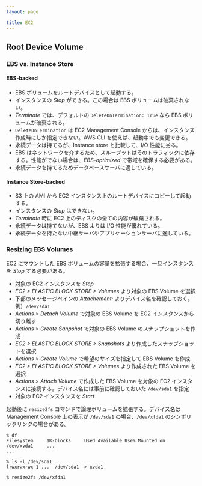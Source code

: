 ```yaml
---
layout: page

title: EC2
---
```


## Root Device Volume

### EBS vs. Instance Store

#### EBS-backed

* EBS ボリュームをルートデバイスとして起動する。
* インスタンスの _Stop_ ができる。この場合は EBS ボリュームは破棄されない。
* _Terminate_ では、デフォルトの `DeleteOnTermination: True` なら EBS ボリュームが破棄される。
* `DeleteOnTermination` は EC2 Management Console からは、インスタンス作成時にしか指定できない。AWS CLI を使えば、起動中でも変更できる。
* 永続データは持てるが、Instance store と比較して、I/O 性能に劣る。
* EBS はネットワークを介するため、スループットはそのトラフィックに依存する。性能がでない場合は、_EBS-optimized_ で帯域を確保する必要がある。
* 永続データを持てるためデータベースサーバに適している。

#### Instance Store-backed 

* S3 上の AMI から EC2 インスタンス上のルートデバイスにコピーして起動する。
* インスタンスの _Stop_ はできない。
* _Terminate_ 時に EC2 上のディスクの全ての内容が破棄される。
* 永続データは持てないが、EBS よりは I/O 性能が優れている。
* 永続データを持たない中継サーバやアプリケーションサーバに適している。

### Resizing EBS Volumes

EC2 にマウントした EBS ボリュームの容量を拡張する場合、一旦インスタンスを _Stop_ する必要がある。

* 対象の EC2 インスタンスを _Stop_
* _EC2 > ELASTIC BLOCK STORE > Volumes_ より対象の EBS Volume を選択
* 下部のメッセージペインの _Attachement:_ よりデバイス名を確認しておく。例）`/dev/sda1`
* _Actions > Detach Volume_ で対象の EBS Volume を EC2 インスタンスから切り離す
* _Actions > Create Sanpshot_ で対象の EBS Volume のスナップショットを作成
* _EC2 > ELASTIC BLOCK STORE > Snapshots_ より作成したスナップショットを選択
* _Actions > Create Volume_ で希望のサイズを指定して EBS Volume を作成
* _EC2 > ELASTIC BLOCK STORE > Volumes_ より作成された EBS Volume を選択
* _Actions > Attach Volume_ で作成した EBS Volume を対象の EC2 インスタンスに接続する。デバイス名には事前に確認しておいた `/dev/sda1` を指定
* 対象の EC2 インスタンスを _Start_

起動後に `resize2fs` コマンドで論理ボリュームを拡張する。デバイス名は Management Console 上の表示が `/dev/sda1` の場合、`/dev/xfda1` のシンボリックリンクの場合がある。

    % df
    Filesystem     1K-blocks     Used Available Use% Mounted on
    /dev/xvda1     ...
    ...
    
    % ls -l /dev/sda1
    lrwxrwxrwx 1 ...  /dev/sda1 -> xvda1
    
    % resize2fs /dev/xfda1



